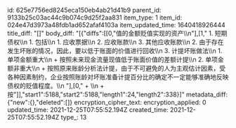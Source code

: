 id: 625e7756ed8245eca150eb4ab21d41b9
parent_id: 9133b25c03ac44c9b074c9d25f2aa831
item_type: 1
item_id: 024e47d3973a48fdb1ad652afaf4103a
item_updated_time: 1640418926444
title_diff: "[]"
body_diff: "[{\"diffs\":[[0,\"值的金额贬值实现的资产\\\n\"],[1,\"    1.  短期债权\\\n       1. 包括\\\n          1. 应收票据\\\n          2. 应收账款\\\n          3. 其他应收账款\\\n       2. 由于存在发生坏账的情况，因此，要以低于账面的价值进行回收\\\n       3. 计提坏账做法\\\n          1. 单项金额重大\\\n             + 按照未来现金流量现值低于账面价值的差额计提\\\n          2. 单项金额非重大\\\n             + 按照原来账龄分析法计提，由于不可避免的人为主观估计因素，受各种因素制约，企业按照账龄对坏账准备计提百分比的确定不一定能够准确地反映债权的贬值程度。\\\n         \"],[0,\"    + \\\n  + 按\"]],\"start1\":5188,\"start2\":5188,\"length1\":24,\"length2\":338}]"
metadata_diff: {"new":{},"deleted":[]}
encryption_cipher_text: 
encryption_applied: 0
updated_time: 2021-12-25T07:55:52.194Z
created_time: 2021-12-25T07:55:52.194Z
type_: 13